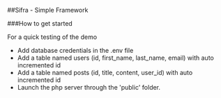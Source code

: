 ##Sifra - Simple Framework

###How to get started

For a quick testing of the demo

- Add database credentials in the .env file
- Add a table named users (id, first_name, last_name, email) with auto incremented id
- Add a table named posts (id, title, content, user_id) with auto incremented id
- Launch the php server through the 'public' folder.
